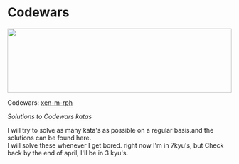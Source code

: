 # Codewars
 

 <a href="https://www.codewars.com">
  <img src="https://www.codewars.com/users/xen-m-rph/badges/large" width="100%" height="144">
</a>  


Codewars: [xen-m-rph](https://www.codewars.com/users/xen-m-rph)

*Solutions to Codewars katas*

I will try to solve as many kata's as possible on a regular basis.and the solutions can be found here.  
I will solve these whenever I get bored.
right now I'm in 7kyu's, but Check back by the end of april, I'll be in 3 kyu's.  
